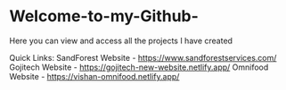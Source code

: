 # Welcome-to-my-Github-
Here you can view and access all the projects I have created

Quick Links:
SandForest Website - https://www.sandforestservices.com/
Gojitech Website - https://gojitech-new-website.netlify.app/
Omnifood Website - https://vishan-omnifood.netlify.app/
